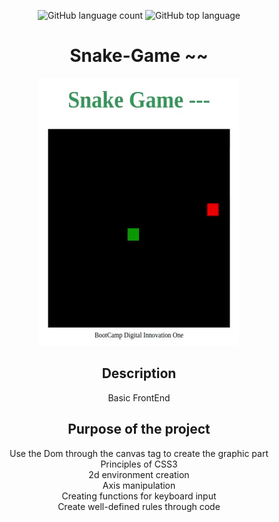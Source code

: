 <div align="center"> 
 
![GitHub language count](https://img.shields.io/github/languages/count/Ruan-codeVi/Clone-Netflix?color=green&style=for-the-badge) ![GitHub top language](https://img.shields.io/github/languages/top/Ruan-codeVi/Clone-Netflix?color=green&style=for-the-badge)


# Snake-Game ~~
![Screen](/assets/snakeGame.gif)
 
 
##  Description

Basic FrontEnd

##  Purpose of the project
 Use the Dom through the canvas tag to create the graphic part </br> 
 Principles of CSS3 </br> 
 2d environment creation </br> 
 Axis manipulation </br> 
 Creating functions for keyboard input </br> 
 Create well-defined rules through code </br> 

</div> </br> 

